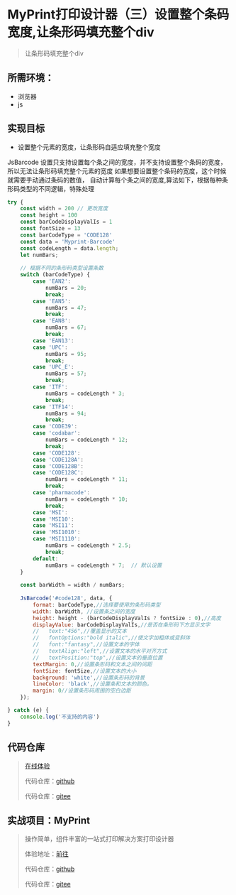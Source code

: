 # MyPrint打印设计器（三）设置整个条码宽度,让条形码填充整个div

> 让条形码填充整个div

## 所需环境：

- 浏览器
- js

## 实现目标

- 设置整个元素的宽度，让条形码自适应填充整个宽度

JsBarcode 设置只支持设置每个条之间的宽度，并不支持设置整个条码的宽度，所以无法让条形码填充整个元素的宽度
如果想要设置整个条码的宽度，这个时候就需要手动通过条码的数值，
自动计算每个条之间的宽度,算法如下，根据每种条形码类型的不同逻辑，特殊处理

```js
try {
    const width = 200 // 更改宽度
    const height = 100
    const barCodeDisplayValIs = 1
    const fontSize = 13
    const barCodeType = 'CODE128'
    const data = 'Myprint-Barcode'
    const codeLength = data.length;
    let numBars;
    
    // 根据不同的条形码类型设置条数
    switch (barCodeType) {
        case 'EAN2':
            numBars = 20;
            break;
        case 'EAN5':
            numBars = 47;
            break;
        case 'EAN8':
            numBars = 67;
            break;
        case 'EAN13':
        case 'UPC':
            numBars = 95;
            break;
        case 'UPC_E':
            numBars = 57;
            break;
        case 'ITF':
            numBars = codeLength * 3;
            break;
        case 'ITF14':
            numBars = 94;
            break;
        case 'CODE39':
        case 'codabar':
            numBars = codeLength * 12;
            break;
        case 'CODE128':
        case 'CODE128A':
        case 'CODE128B':
        case 'CODE128C':
            numBars = codeLength * 11;
            break;
        case 'pharmacode':
            numBars = codeLength * 10;
            break;
        case 'MSI':
        case 'MSI10':
        case 'MSI11':
        case 'MSI1010':
        case 'MSI1110':
            numBars = codeLength * 2.5;
            break;
        default:
            numBars = codeLength * 7;  // 默认设置
    }
    
    const barWidth = width / numBars;
    
    JsBarcode('#code128', data, {
        format: barCodeType,//选择要使用的条形码类型
        width: barWidth, //设置条之间的宽度
        height: height - (barCodeDisplayValIs ? fontSize : 0),//高度
        displayValue: barCodeDisplayValIs,//是否在条形码下方显示文字
        //   text:"456",//覆盖显示的文本
        //   fontOptions:"bold italic",//使文字加粗体或变斜体
        //   font:"fantasy",//设置文本的字体
        //   textAlign:"left",//设置文本的水平对齐方式
        //   textPosition:"top",//设置文本的垂直位置
        textMargin: 0,//设置条形码和文本之间的间距
        fontSize: fontSize,//设置文本的大小
        background: 'white',//设置条形码的背景
        lineColor: 'black',//设置条和文本的颜色。
        margin: 0//设置条形码周围的空白边距
    });

} catch (e) {
    console.log('不支持的内容')
}

```


## 代码仓库

> [在线体验](https://codepen.io/chushenshen/pen/PorevWq)
>
> 代码仓库：[github](https://github.com/MyPrintDesign/myprint-blogs/tree/main/barcode-width)
>
> 代码仓库：[gitee](https://gitee.com/MyPrintDesign/myprint-blogs/tree/main/barcode-width)

## 实战项目：MyPrint

> 操作简单，组件丰富的一站式打印解决方案打印设计器
>
> 体验地址：[前往](https://demo.cfcss.top)
>
> 代码仓库：[github](https://github.com/MyPrintDesign/myprint)
>
> 代码仓库：[gitee](https://gitee.com/MyPrintDesign/myprint)
